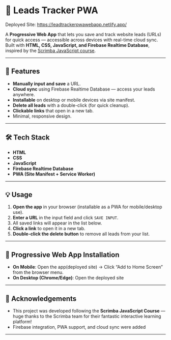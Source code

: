 # 📌 Leads Tracker PWA

Deployed Site: https://leadtrackerpwawebapp.netlify.app/

A **Progressive Web App** that lets you save and track website leads (URLs) for quick access — accessible across devices with real-time cloud sync.  
Built with **HTML, CSS, JavaScript, and Firebase Realtime Database**, inspired by the [Scrimba JavaScript course](https://scrimba.com).

---

## 🚀 Features

- **Manually input and save** a URL.
- **Cloud sync** using Firebase Realtime Database — access your leads anywhere.
- **Installable** on desktop or mobile devices via site manifest.
- **Delete all leads** with a double-click (for quick cleanup).
- **Clickable links** that open in a new tab.
- Minimal, responsive design.

---

## 🛠️ Tech Stack

- **HTML**
- **CSS**
- **JavaScript**
- **Firebase Realtime Database**
- **PWA (Site Manifest + Service Worker)**

---

## 💡 Usage

1. **Open the app** in your browser (installable as a PWA for mobile/desktop use).
2. **Enter a URL** in the input field and click `SAVE INPUT`.
3. All saved links will appear in the list below.
4. **Click a link** to open it in a new tab.
5. **Double-click the delete button** to remove all leads from your list.

---

## 📲 Progressive Web App Installation

- **On Mobile**: Open the app(deployed site) → Click “Add to Home Screen” from the browser menu.
- **On Desktop (Chrome/Edge)**: Open the deployed site


---

## 🙏 Acknowledgements

- This project was developed following the **Scrimba JavaScript Course** — huge thanks to the Scrimba team for their fantastic interactive learning platform!
- Firebase integration, PWA support, and cloud sync were added 

---
